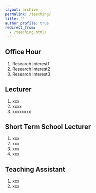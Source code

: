 ```yaml
---
layout: archive
permalink: /tesching/
title: ""
author_profile: true
redirect_from:
  - /teaching.html/
---
```


Office Hour
------

1. Research Interest1
1. Research Interest2
1. Research Interest3 

Lecturer
------
1. xxx
1. xxxx
1. xxxxxxxx

Short Term School Lecturer
------
1. xxx
1. xxx
1. xxx
1. xxx

Teaching Assistant
------
1. xxx
1. xxx
